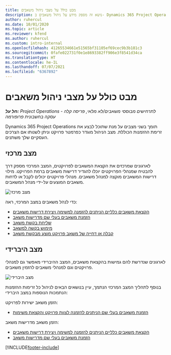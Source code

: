 ```yaml
---
title: מבט כולל על מצבי ניהול משאבים
description: נושא זה מספק מידע על ניהול משאבים ב- Dynamics 365 Project Operations.
author: ruhercul
ms.date: 10/01/2020
ms.topic: article
ms.reviewer: kfend
ms.author: ruhercul
ms.custom: intro-internal
ms.openlocfilehash: 41265534661e51565bf31105ef69cec9b3b181c3
ms.sourcegitcommit: 0fafe022731f0e1e8693382ff906e3f8541d34ca
ms.translationtype: HT
ms.contentlocale: he-IL
ms.lasthandoff: 07/07/2021
ms.locfileid: "6367892"
---
```

# <a name="resource-management-modes-overview"></a>מבט כולל על מצבי ניהול משאבים

_**חל על:** Project Operations לתרחישים מבוססי משאבים/לא מלאי, פריסה קלה - עסקה בחשבונית פרופורמה_


Dynamics 365 Project Operations תומך בשני מצבים על מנת שתוכל לבצע את זרימת ההזמנות הכוללת. מצב הניהול מוגדר כפרמטר פרויקט וניתן לשנותו אם הצרכים העסקיים שלך משתנים.    

## <a name="central-mode"></a>מצב מרכזי
לארגונים שמרכזים את הקצאת המשאבים לפרויקטים, המצב המרכזי מספק דרך להבטיח שמנהלי הפרויקטים יוכלו להגדיר דרישות משאבים ברמת הפרויקט. מילוי דרישות המשאבים מוקצה למנהל משאבים. מנהלי פרויקטים יכולים לקבל או לדחות משאבים המוצעים על-ידי מנהל המשאבים.

![מצב מרכזי](./media/resource-management-central.png)

כדי לנהל משאבים במצב המרכזי, ראה:

- [הקצאת משאבים כלליים הניתנים להזמנה למשימה ויצירת דרישות משאבים](/dynamics365/project-service/assign-generic-bookable-resource)
- [הזמנת משאבים בעלי שם מדרישות משאב](/dynamics365/project-service/book-named-resource)
- [שליחת בקשת משאב](/dynamics365/project-service/submit-resource-request)
- [מימוש בקשה למשאב](/dynamics365/project-service/resource-management-fulfill-requests)
- [קבלה או דחייה של משאב פרויקט מוצע מבקשת משאב](/dynamics365/project-service/accept-reject-proposed-resource)

## <a name="hybrid-mode"></a>מצב היברידי
לארגונים שנדרשת להם גמישות בהקצאת משאבים, המצב ההיברידי מאפשר גם למנהלי פרויקטים וגם למנהלי משאבים להזמין משאבים.

![מצב היברידי](./media/resource-management-hybrid.png)

בנוסף לתהליך המצב המרכזי הנתמך, עיין בנושאים הבאים לניהול כל זרימות ההזמנות הנתמכות הנוספות במצב היברידי:

הזמן משאב ישירות לפרויקט:
- [הזמנת משאבים בעלי שם הניתנים להזמנה לצוות פרויקט והקצאת משימות](/dynamics365/project-service/assign-named-bookable-resource)

הזמן משאב מדרישות משאב:
- [הקצאת משאבים כלליים הניתנים להזמנה למשימה ויצירת דרישות משאבים](/dynamics365/project-service/assign-generic-bookable-resource)
- [הזמנת משאבים בעלי שם מדרישות משאב](/dynamics365/project-service/book-named-resource)


[!INCLUDE[footer-include](../includes/footer-banner.md)]